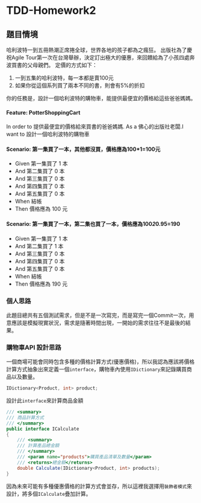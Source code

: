 # TDD-Homework2

## 題目情境
哈利波特一到五冊熱潮正席捲全球，世界各地的孩子都為之瘋狂。
出版社為了慶祝Agile Tour第一次在台灣舉辦，決定訂出極大的優惠，來回饋給為了小孩四處奔波買書的父母親們。
定價的方式如下：

1. 一到五集的哈利波特，每一本都是賣100元 
2. 如果你從這個系列買了兩本不同的書，則會有5%的折扣 

你的任務是，設計一個哈利波特的購物車，能提供最便宜的價格給這些爸爸媽媽。

#### Feature: PotterShoppingCart  
In order to 提供最便宜的價格給來買書的爸爸媽媽. As a 佛心的出版社老闆.I want to 設計一個哈利波特的購物車

#### Scenario: 第一集買了一本，其他都沒買，價格應為100*1=100元
- Given 第一集買了 1 本
- And 第二集買了 0 本
- And 第三集買了 0 本
- And 第四集買了 0 本
- And 第五集買了 0 本
- When 結帳
- Then 價格應為 100 元

#### Scenario: 第一集買了一本，第二集也買了一本，價格應為100*2*0.95=190
- Given 第一集買了 1 本
- And 第二集買了 1 本
- And 第三集買了 0 本
- And 第四集買了 0 本
- And 第五集買了 0 本
- When 結帳
- Then 價格應為 190 元

### 個人思路
此題目總共有五個測試需求，但是不是一次寫完，而是寫完一個Commit一次，用意應該是模擬現實狀況，需求是隨著時間出現，一開始的需求往往不是最後的結果。  

### 購物車API 設計思路  
一個商場可能會同時包含多種的價格計算方式(優惠價格)，所以我認為應該將價格計算方式抽象出來定義一個```interface```，購物車內使用```IDictionary```來記錄購買商品以及數量。
```c#
IDictionary<Product, int> product;
```
設計此```interface```來計算商品金額  
```c#
/// <summary>  
/// 商品計算方式  
/// </summary>  
public interface ICalculate  
{  
    /// <summary>  
    /// 計算產品總金額  
    /// </summary>  
    /// <param name="products">購買產品清單及數量</param>  
    /// <returns>總金額</returns>  
    double Calculate(IDictionary<Product, int> products);  
}  
```
因為未來可能有多種優惠價格的計算方式會並存，所以這裡我選擇用```裝飾者模式```來設計，將多個```ICalculate```疊加計算。